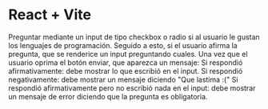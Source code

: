 # React + Vite

Preguntar mediante un input de tipo checkbox o radio si al usuario le gustan los lenguajes de programación. 
Seguido a esto, si el usuario afirma la pregunta, que se renderice un input preguntando cuales.
Una vez que el usuario oprima el botón enviar, que aparezca un mensaje:
Si respondió afirmativamente: debe mostrar lo que escribió en el input.
Si respondió negativamente: debe mostrar un mensaje diciendo "Que lastima :("
Si respondió afirmativamente pero no escribió nada en el input: debe mostrar un mensaje de error diciendo que la pregunta es obligatoria. 